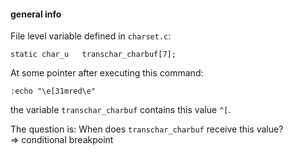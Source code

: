 #### general info

File level variable defined in `charset.c`:
```
static char_u   transchar_charbuf[7];
```

At some pointer after executing this command:
```
:echo "\e[31mred\e"
```
the variable `transchar_charbuf` contains this value `^[`.

The question is: When does `transchar_charbuf` receive this value? \
=> conditional breakpoint
